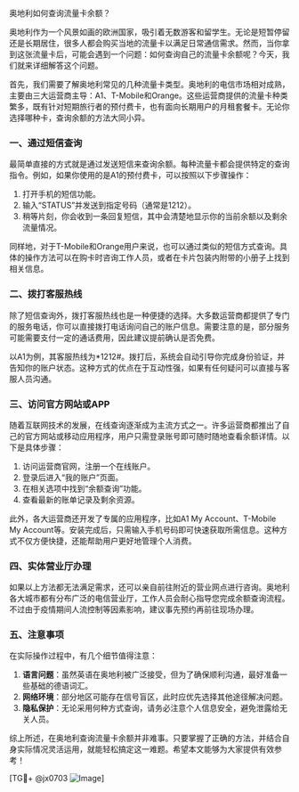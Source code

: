 奥地利如何查询流量卡余额？

奥地利作为一个风景如画的欧洲国家，吸引着无数游客和留学生。无论是短暂停留还是长期居住，很多人都会购买当地的流量卡以满足日常通信需求。然而，当你拿到这张流量卡后，可能会遇到一个问题：如何查询自己的流量卡余额呢？今天，我们就来详细解答这个问题。

首先，我们需要了解奥地利常见的几种流量卡类型。奥地利的电信市场相对成熟，主要由三大运营商主导：A1、T-Mobile和Orange。这些运营商提供的流量卡种类繁多，既有针对短期旅行者的预付费卡，也有面向长期用户的月租套餐卡。无论你选择哪种卡，查询余额的方法大同小异。

### 一、通过短信查询

最简单直接的方式就是通过发送短信来查询余额。每种流量卡都会提供特定的查询指令。例如，如果你使用的是A1的预付费卡，可以按照以下步骤操作：

1. 打开手机的短信功能。
2. 输入“STATUS”并发送到指定号码（通常是1212）。
3. 稍等片刻，你会收到一条回复短信，其中会清楚地显示你的当前余额以及剩余流量情况。

同样地，对于T-Mobile和Orange用户来说，也可以通过类似的短信方式查询。具体的操作方法可以在购卡时咨询工作人员，或者在卡片包装内附带的小册子上找到相关信息。

### 二、拨打客服热线

除了短信查询外，拨打客服热线也是一种便捷的选择。大多数运营商都提供了专门的服务电话，你可以直接拨打电话询问自己的账户信息。需要注意的是，部分服务可能需要支付一定的通话费用，因此建议提前确认是否免费。

以A1为例，其客服热线为*1212#。拨打后，系统会自动引导你完成身份验证，并告知你的账户状态。这种方式的优点在于互动性强，如果有任何疑问可以直接与客服人员沟通。

### 三、访问官方网站或APP

随着互联网技术的发展，在线查询逐渐成为主流方式之一。许多运营商都推出了自己的官方网站或移动应用程序，用户只需登录账号即可随时随地查看余额详情。以下是具体步骤：

1. 访问运营商官网，注册一个在线账户。
2. 登录后进入“我的账户”页面。
3. 在相关选项中找到“余额查询”功能。
4. 查看最新的账单记录及剩余资源。

此外，各大运营商还开发了专属的应用程序，比如A1 My Account、T-Mobile My Account等。安装完成后，只需输入手机号码即可快速获取所需信息。这种方式不仅方便快捷，还能帮助用户更好地管理个人消费。

### 四、实体营业厅办理

如果以上方法都无法满足需求，还可以亲自前往附近的营业网点进行咨询。奥地利各大城市都有分布广泛的电信营业厅，工作人员会耐心指导您完成余额查询流程。不过由于疫情期间人流控制等因素影响，建议事先预约再前往现场办理。

### 五、注意事项

在实际操作过程中，有几个细节值得注意：

1. **语言问题**：虽然英语在奥地利被广泛接受，但为了确保顺利沟通，最好准备一些基础的德语词汇。
2. **网络环境**：部分地区可能存在信号盲区，此时应优先选择其他途径解决问题。
3. **隐私保护**：无论采用何种方式查询，请务必注意个人信息安全，避免泄露给无关人员。

综上所述，在奥地利查询流量卡余额并非难事。只要掌握了正确的方法，并结合自身实际情况灵活运用，就能轻松搞定这一难题。希望本文能够为大家提供有效参考！

[TG💪+ @jx0703 ![Image](https://github.com/user-attachments/assets/dbca1d08-cadb-493c-b0ec-ad6f7a83f270)]